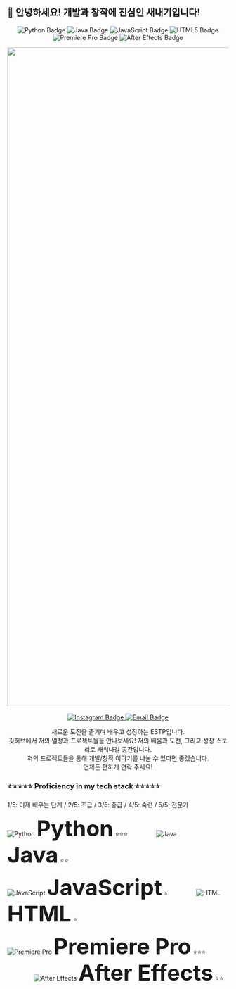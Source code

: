 ## 👋 안녕하세요! 개발과 창작에 진심인 새내기입니다!


<p align="center">
  <img src="https://img.shields.io/badge/Python-3776AB?style=for-the-badge&logo=python&logoColor=white" alt="Python Badge" />
  <img src="https://img.shields.io/badge/Java-007396?style=for-the-badge&logo=java&logoColor=white" alt="Java Badge" />
  <img src="https://img.shields.io/badge/JavaScript-F7DF1E?style=for-the-badge&logo=javascript&logoColor=black" alt="JavaScript Badge" />
  <img src="https://img.shields.io/badge/HTML5-E34F26?style=for-the-badge&logo=html5&logoColor=white" alt="HTML5 Badge" />
  <img src="https://img.shields.io/badge/Premiere_Pro-9999FF?style=for-the-badge&logo=adobe-premiere-pro&logoColor=white" alt="Premiere Pro Badge" />
  <img src="https://img.shields.io/badge/After_Effects-9999FF?style=for-the-badge&logo=adobe-after-effects&logoColor=white" alt="After Effects Badge" />
</p>


<p align="center">
  <img src="https://github.com/user-attachments/assets/66004437-35bf-4911-ab72-4ab9f801eec0" alt="내 프로필 대표 사진" width="1500"/>
</p>


<p align="center">
  <a href="https://www.instagram.com/h.woo__03/" target="_blank">
    <img src="https://img.shields.io/badge/Instagram-E4405F?style=for-the-badge&logo=instagram&logoColor=white" alt="Instagram Badge" />
  </a>
  <a href="hwc0314@gmail.com">
    <img src="https://img.shields.io/badge/Email-0078D4?style=for-the-badge&logo=mail&logoColor=white" alt="Email Badge" />
  </a>
</p>

<p align="center">
새로운 도전을 즐기며 배우고 성장하는 ESTP입니다.<br>
깃허브에서 저의 열정과 프로젝트들을 만나보세요!
저의 배움과 도전, 그리고 성장 스토리로 채워나갈 공간입니다.<br>
저의 프로젝트들을 통해 개발/창작 이야기를 나눌 수 있다면 좋겠습니다.<br>
언제든 편하게 연락 주세요!<br>
</p>


### ⭐⭐⭐⭐⭐ Proficiency in my tech stack ⭐⭐⭐⭐⭐

<p align="left">
  1/5: 이제 배우는 단계 / 2/5: 초급 / 3/5: 중급 / 4/5: 숙련 / 5/5: 전문가
</p>

<p align="left">
  <img src="https://skillicons.dev/icons?i=py" alt="Python" /> <span style="font-size:50px; font-weight: bold;">Python</span> ⭐⭐⭐
  &emsp;&emsp;&emsp;&emsp;
  <img src="https://skillicons.dev/icons?i=java" alt="Java" /> <span style="font-size:50px; font-weight: bold;">Java</span> ⭐⭐
</p>

<p align="left">
  <img src="https://skillicons.dev/icons?i=js" alt="JavaScript" /> <span style="font-size:50px; font-weight: bold;">JavaScript</span> ⭐
  &emsp;&emsp;&emsp;&emsp;
  <img src="https://skillicons.dev/icons?i=html" alt="HTML" /> <span style="font-size:50px; font-weight: bold;">HTML</span> ⭐
</p>

<p align="left">
  <img src="https://skillicons.dev/icons?i=premiere" alt="Premiere Pro" /> <span style="font-size:50px; font-weight: bold;">Premiere Pro</span> ⭐⭐⭐
  &emsp;&emsp;&emsp;&emsp;
  <img src="https://skillicons.dev/icons?i=aftereffects" alt="After Effects" /> <span style="font-size:50px; font-weight: bold;">After Effects</span> ⭐⭐
</p>
